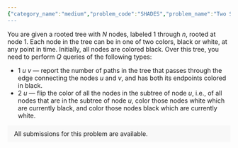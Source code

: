 ```yaml
---
{"category_name":"medium","problem_code":"SHADES","problem_name":"Two Shades Of A Tree","problemComponents":{"constraints":"- $1 \\leq N \\leq 2\\cdot10^5$\n- $1 \\leq Q \\leq 10^5$\n- $1 \\leq t \\leq 2$\n- $1 \\leq u, v \\leq N$","constraintsState":true,"subtasks":"- 30 points : $1 \\leq R \\leq 10000$\n- 70 points : $1 \\leq R \\leq 10^9$\n","subtasksState":false,"inputFormat":"- The first line contains a single integer $N$, the number of nodes in the tree.\n- The next $N - 1$ lines contain two space-separated integers $u$ $v$ describing the edges of the tree.\n- The next line contains a single integer $Q$, the number of queries. Description of the queries follows.\n- Each of the next $Q$ lines describes a query of one of the two given types: the first integer will represent its type $t$, followed by two space-separated integers $u\\ v$ if $t\\ =\\ 1$, or a single integer $u$ if $t\\ =\\ 2$.","inputFormatState":true,"outputFormat":"For each query of type $1$, output a line containing one integer, the answer to that query. ","outputFormatState":true,"sampleTestCases":{"0":{"id":1,"input":"7\n1 3\n2 7\n3 7\n5 6\n6 4\n4 7\n4\n1 5 6\n2 1\n1 5 6\n2 5\n","output":"6\n0\n","explanation":"- In the first query there are a total of $6$ paths passing through the edge between nodes $5$ and $6$. Those paths are: $1$ to $6$, $3$ to $5$, $7$ to $5$, $4$ to $5$, $2$ to $5$, and $6$ to $5$.\n- In the second query, the complete tree is flipped to white as the root node $1$ is passed as an argument. \n- In the third query, since no node is colored black, so no valid paths exist.\n- In the fourth query, node $5$ is colored black once again.","isDeleted":false}}},"video_editorial_url":"","languages_supported":{"0":"CPP14","1":"C","2":"JAVA","3":"PYTH 3.6","4":"CPP17","5":"PYTH","6":"PYP3","7":"CS2","8":"ADA","9":"PYPY","10":"TEXT","11":"PAS fpc","12":"NODEJS","13":"RUBY","14":"PHP","15":"GO","16":"HASK","17":"TCL","18":"PERL","19":"SCALA","20":"LUA","21":"kotlin","22":"BASH","23":"JS","24":"LISP sbcl","25":"rust","26":"PAS gpc","27":"BF","28":"CLOJ","29":"R","30":"D","31":"CAML","32":"FORT","33":"ASM","34":"swift","35":"FS","36":"WSPC","37":"LISP clisp","38":"SQL","39":"SCM guile","40":"PERL6","41":"ERL","42":"CLPS","43":"ICK","44":"NICE","45":"PRLG","46":"ICON","47":"COB","48":"SCM chicken","49":"PIKE","50":"SCM qobi","51":"ST","52":"SQLQ","53":"NEM"},"max_timelimit":1,"source_sizelimit":50000,"problem_author":"hitch_hiker42","problem_tester":"sedlif","date_added":"12-08-2021","tags":{"0":"cdmn2021","1":"easy","2":"eulerian","3":"hitch_hiker42","4":"segment"},"problem_difficulty_level":"Easy-Medium","best_tag":"Segment Tree","editorial_url":"https://discuss.codechef.com/problems/SHADES","time":{"view_start_date":1630603800,"submit_start_date":1630603800,"visible_start_date":1630603800,"end_date":1735669800},"is_direct_submittable":false,"problemDiscussURL":"https://discuss.codechef.com/search?q=SHADES","is_proctored":false,"visitedContests":{},"layout":"problem"}
---
```

You are given a rooted tree with $N$ nodes, labeled $1$ through $n$, rooted at node $1$. Each node in the tree can be in one of two colors, black or white, at any point in time. Initially, all nodes are colored black. Over this tree, you need to perform $Q$ queries of the following types:

- $1\ u\ v$  — report the number of paths in the tree that passes through the edge connecting the nodes $u$ and $v$, and has both its endpoints colored in black.
- $2\ u$  — flip the color of all the nodes in the subtree of node $u$, i.e., of all nodes that are in the subtree of node $u$, color those nodes white which are currently black, and color those nodes black which are currently white.
<aside style='background: #f8f8f8;padding: 10px 15px;'><div>All submissions for this problem are available.</div></aside>